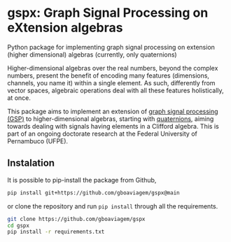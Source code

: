 # gspx: Graph Signal Processing on eXtension algebras
Python package for implementing graph signal processing on extension (higher dimensional) algebras (currently, only quaternions)


Higher-dimensional algebras over the real numbers, beyond the complex numbers, present the benefit of encoding many features (dimensions, channels, you name it) within a single element. As such, differently from vector spaces, algebraic operations deal with all these features holistically, at once.

This package aims to implement an extension of [graph signal processing (GSP)](https://arxiv.org/pdf/1712.00468) to higher-dimensional algebras, starting with [quaternions](https://en.wikipedia.org/wiki/Quaternion), aiming towards dealing with signals having elements in a Clifford algebra. This is part of an ongoing doctorate research at the Federal University of Pernambuco (UFPE).

## Instalation

It is possible to pip-install the package from Github,

```sh
pip install git+https://github.com/gboaviagem/gspx@main
```

or clone the repository and run `pip install` through all the requirements.

```sh
git clone https://github.com/gboaviagem/gspx
cd gspx
pip install -r requirements.txt
```
